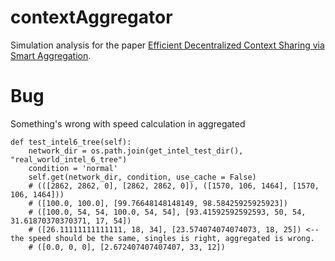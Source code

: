 contextAggregator
=================

Simulation analysis for the paper [Efficient Decentralized Context Sharing via Smart Aggregation](http://mpc.ece.utexas.edu/media/uploads/publishing/mass2014_grapevineaggregation.pdf). 

Bug
===
Something's wrong with speed calculation in aggregated

    def test_intel6_tree(self):
        network_dir = os.path.join(get_intel_test_dir(), "real_world_intel_6_tree")
        condition = 'normal'
        self.get(network_dir, condition, use_cache = False)
        # (([2862, 2862, 0], [2862, 2862, 0]), ([1570, 106, 1464], [1570, 106, 1464]))
        # ([100.0, 100.0], [99.76648148148149, 98.58425925925923])
        # ([100.0, 54, 54, 100.0, 54, 54], [93.41592592592593, 50, 54, 31.61870370370371, 17, 54])
        # ([26.11111111111111, 18, 34], [23.574074074074073, 18, 25]) <-- the speed should be the same, singles is right, aggregated is wrong.
        # ([0.0, 0, 0], [2.672407407407407, 33, 12])
